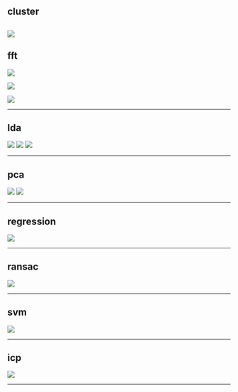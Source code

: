 ## cluster
![](cluster/Figure_1.png)
-----

## fft

![](fft/Figure_1.png)

![](fft/Figure_2.png)

![](fft/Figure_3.png)

-----

## lda

![](lda/Figure_1.png)
![](lda/Figure_2.png)
![](lda/Figure_3.png)

-----

## pca

![](pca/Figure_1.png)
![](pca/Figure_2.png)

-----

## regression

![](regression/Figure_1.png)

-----

## ransac

![](ransac/Figure_1.png)

-----

## svm

![](svm/Figure_1.png)

-----

## icp

![](icp/Figure_1.png)

-----
